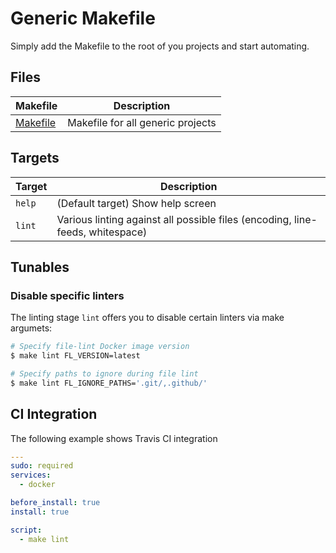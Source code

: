 # Generic Makefile

Simply add the Makefile to the root of you projects and start automating.

## Files

| Makefile | Description |
|----------|-------------|
| [Makefile](Makefile) | Makefile for all generic projects |


## Targets

| Target | Description |
|--------|-------------|
| `help` | (Default target) Show help screen |
| `lint` | Various linting against all possible files (encoding, line-feeds, whitespace) |


## Tunables

### Disable specific linters
The linting stage `lint` offers you to disable certain linters via make argumets:
```bash
# Specify file-lint Docker image version
$ make lint FL_VERSION=latest

# Specify paths to ignore during file lint
$ make lint FL_IGNORE_PATHS='.git/,.github/'
```

## CI Integration

The following example shows Travis CI integration
```yml
---
sudo: required
services:
  - docker

before_install: true
install: true

script:
  - make lint
```
